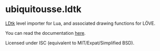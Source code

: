 # ubiquitousse.ldtk

[LDtk](https://ldtk.io/) level importer for Lua, and associated drawing functions for LÖVE.

You can read the documentation [here](https://reuh.github.io/ubiquitousse/modules/ldtk.html).

Licensed under ISC (equivalent to MIT/Expat/Simplified BSD).
